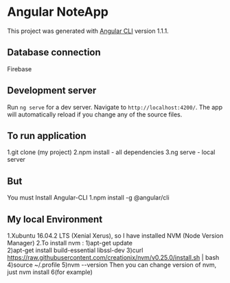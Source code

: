 # Angular NoteApp

This project was generated with [Angular CLI](https://github.com/angular/angular-cli) version 1.1.1.

## Database connection
Firebase

## Development server

Run `ng serve` for a dev server. Navigate to `http://localhost:4200/`. The app will automatically reload if you change any of the source files.

## To run application
1.git clone (my project)
2.npm install - all dependencies
3.ng serve - local server

## But 
You must Install Angular-CLI
1.npm install -g @angular/cli

## My local Environment
1.Xubuntu 16.04.2 LTS (Xenial Xerus), so I have installed NVM (Node Version Manager)
2.To install nvm : 
1)apt-get update    
2)apt-get install build-essential libssl-dev
3)curl https://raw.githubusercontent.com/creationix/nvm/v0.25.0/install.sh | bash
4)source ~/.profile
5)nvm --version
Then you can change version of nvm, just nvm install 6(for example)


